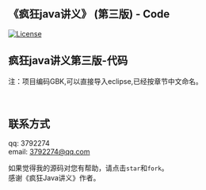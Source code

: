 ## 《疯狂java讲义》 (第三版) - Code
[![License](https://img.shields.io/cocoapods/l/RHSocketKit.svg)](http://www.apache.org/licenses/)



## 疯狂java讲义第三版-代码</br> 
注：项目编码GBK,可以直接导入eclipse,已经按章节中文命名。


 
 
   
</br>

## 联系方式
qq:        3792274<br/>
email:     <3792274@qq.com><br/>

如果觉得我的源码对您有帮助，请点击`star`和`fork`。</br>
感谢《疯狂Java讲义》作者。</br>
